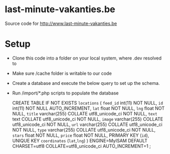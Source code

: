 last-minute-vakanties.be
========================

Source code for http://www.last-minute-vakanties.be

Setup
=====

* Clone this code into a folder on your local system, where <something>.dev resolved to
* Make sure /cache folder is writable to our code
* Create a database and execute the below query to set up the schema.
* Run /import/*.php scripts to populate the database

    CREATE TABLE IF NOT EXISTS `locations` (
      `feed_id` int(11) NOT NULL,
      `id` int(11) NOT NULL AUTO_INCREMENT,
      `lat` float NOT NULL,
      `lng` float NOT NULL,
      `title` varchar(255) COLLATE utf8_unicode_ci NOT NULL,
      `text` text COLLATE utf8_unicode_ci NOT NULL,
      `image` varchar(255) COLLATE utf8_unicode_ci NOT NULL,
      `url` varchar(255) COLLATE utf8_unicode_ci NOT NULL,
      `type` varchar(255) COLLATE utf8_unicode_ci NOT NULL,
      `stars` float NOT NULL,
      `price` float NOT NULL,
      PRIMARY KEY (`id`),
      UNIQUE KEY `coordinates` (`lat`,`lng`)
    ) ENGINE=MyISAM  DEFAULT CHARSET=utf8 COLLATE=utf8_unicode_ci AUTO_INCREMENT=1 ;
